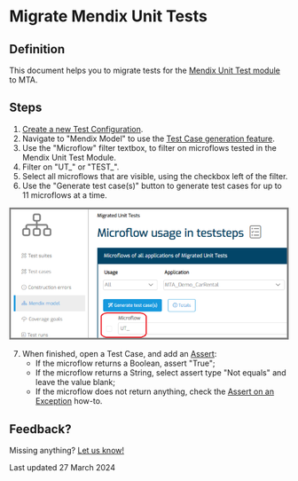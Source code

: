 # Migrate Mendix Unit Tests

## Definition

This document helps you to migrate tests for the [Mendix Unit Test module](https://docs.mendix.com/appstore/modules/unit-testing/) to MTA.

## Steps 

1. [Create a new Test Configuration](../../test-configuration#create-a-new-test-configuration).
2. Navigate to "Mendix Model" to use the [Test Case generation feature](generate-test#test-a-microflow). 
3. Use the "Microflow" filter textbox, to filter on microflows tested in the Mendix Unit Test Module. 
4. Filter on "UT\_" or "TEST\_".
5. Select all microflows that are visible, using the checkbox left of the filter.
6. Use the "Generate test case(s)" button to generate test cases for up to 11 microflows at a time.

![Mendix Model page](images/migrate_unit_test.png)

7. When finished, open a Test Case, and add an [Assert](../../Assert/assert-microflow-output):
   - If the microflow returns a Boolean, assert "True";
   - If the microflow returns a String, select assert type "Not equals" and leave the value blank;
   - If the microflow does not return anything, check the [Assert on an Exception](assert-exception) how-to.

## Feedback?
Missing anything? [Let us know!](mailto:support@menditect.com)

Last updated 27 March 2024